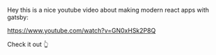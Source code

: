 Hey this is a nice youtube video about making modern react apps with gatsby:

https://www.youtube.com/watch?v=GN0xHSk2P8Q

Check it out 👆